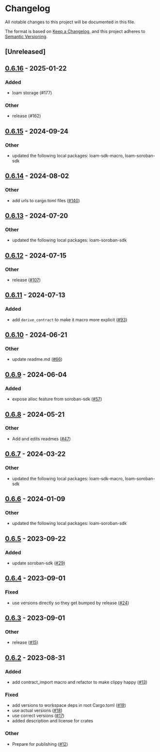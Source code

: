 # Changelog
All notable changes to this project will be documented in this file.

The format is based on [Keep a Changelog](https://keepachangelog.com/en/1.0.0/),
and this project adheres to [Semantic Versioning](https://semver.org/spec/v2.0.0.html).

## [Unreleased]

## [0.6.16](https://github.com/loambuild/loam/compare/loam-sdk-v0.6.15...loam-sdk-v0.6.16) - 2025-01-22

### Added

- loam storage (#177)

### Other

- release (#162)

## [0.6.15](https://github.com/loambuild/loam/compare/loam-sdk-v0.6.14...loam-sdk-v0.6.15) - 2024-09-24

### Other

- updated the following local packages: loam-sdk-macro, loam-soroban-sdk

## [0.6.14](https://github.com/loambuild/loam/compare/loam-sdk-v0.6.13...loam-sdk-v0.6.14) - 2024-08-02

### Other
- add urls to cargo.toml files ([#140](https://github.com/loambuild/loam/pull/140))

## [0.6.13](https://github.com/loambuild/loam/compare/loam-sdk-v0.6.12...loam-sdk-v0.6.13) - 2024-07-20

### Other
- updated the following local packages: loam-soroban-sdk

## [0.6.12](https://github.com/loambuild/loam-sdk/compare/loam-sdk-v0.6.11...loam-sdk-v0.6.12) - 2024-07-15

### Other
- release ([#107](https://github.com/loambuild/loam-sdk/pull/107))

## [0.6.11](https://github.com/loambuild/loam-sdk/compare/loam-sdk-v0.6.10...loam-sdk-v0.6.11) - 2024-07-13

### Added
- add `derive_contract` to make it macro more explicit ([#93](https://github.com/loambuild/loam-sdk/pull/93))

## [0.6.10](https://github.com/loambuild/loam-sdk/compare/loam-sdk-v0.6.9...loam-sdk-v0.6.10) - 2024-06-21

### Other
- update readme.md ([#66](https://github.com/loambuild/loam-sdk/pull/66))

## [0.6.9](https://github.com/loambuild/loam-sdk/compare/loam-sdk-v0.6.8...loam-sdk-v0.6.9) - 2024-06-04

### Added
- expose alloc feature from soroban-sdk ([#57](https://github.com/loambuild/loam-sdk/pull/57))

## [0.6.8](https://github.com/loambuild/loam-sdk/compare/loam-sdk-v0.6.7...loam-sdk-v0.6.8) - 2024-05-21

### Other
- Add and edits readmes ([#47](https://github.com/loambuild/loam-sdk/pull/47))

## [0.6.7](https://github.com/loambuild/loam-sdk/compare/loam-sdk-v0.6.6...loam-sdk-v0.6.7) - 2024-03-22

### Other
- updated the following local packages: loam-sdk-macro, loam-soroban-sdk

## [0.6.6](https://github.com/loambuild/loam-sdk/compare/loam-sdk-v0.6.5...loam-sdk-v0.6.6) - 2024-01-09

### Other
- updated the following local packages: loam-soroban-sdk

## [0.6.5](https://github.com/loambuild/loam-sdk/compare/loam-sdk-v0.6.4...loam-sdk-v0.6.5) - 2023-09-22

### Added
- update soroban-sdk ([#29](https://github.com/loambuild/loam-sdk/pull/29))

## [0.6.4](https://github.com/loambuild/loam-sdk/compare/loam-sdk-v0.6.3...loam-sdk-v0.6.4) - 2023-09-01

### Fixed
- use versions directly so they get bumped by release ([#24](https://github.com/loambuild/loam-sdk/pull/24))

## [0.6.3](https://github.com/loambuild/loam-sdk/compare/loam-sdk-v0.6.2...loam-sdk-v0.6.3) - 2023-09-01

### Other
- release ([#15](https://github.com/loambuild/loam-sdk/pull/15))

## [0.6.2](https://github.com/loambuild/loam-sdk/releases/tag/loam-sdk-v0.6.2) - 2023-08-31

### Added
- add contract_import macro and refactor to make clippy happy ([#13](https://github.com/loambuild/loam-sdk/pull/13))

### Fixed
- add versions to workspace deps in root Cargo.toml ([#19](https://github.com/loambuild/loam-sdk/pull/19))
- use actual versions ([#18](https://github.com/loambuild/loam-sdk/pull/18))
- use correct versions ([#17](https://github.com/loambuild/loam-sdk/pull/17))
- added description and license for crates

### Other
- Prepare for publishing ([#12](https://github.com/loambuild/loam-sdk/pull/12))
